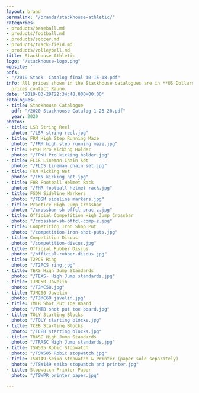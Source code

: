 ```yaml
---
layout: brand
permalink: "/brands/stackhouse-athletic/"
categories:
- products/baseball.md
- products/football.md
- products/soccer.md
- products/track-field.md
- products/volleyball.md
title: Stackhouse Athletic
logo: "/stackhouse-logo.png"
website: ''
pdfs:
- "/2019 Stack  Catalog final 10-15-18.pdf"
info: All prices shown in the Stackhouse catalogues are in **US Dollars**. For accurate
  prices contact Rauno.
date: '2019-03-29T22:34:48.000+00:00'
catalogues:
- title: Stackhouse Catalogue
  pdf: "/2020 Stackhouse Catalog 1-28-20.pdf"
  year: 2020
photos:
- title: LSR String Reel
  photo: "/LSR string reel.jpg"
- title: FRM High Step Running Maze
  photo: "/FRM high step running maze.jpg"
- title: FPKH Pro Kicking Holder
  photo: "/FPKH Pro kicking holder.jpg"
- title: FLCS Lineman Chain Set
  photo: "/FLCS Lineman chain set.jpg"
- title: FKN Kicking Net
  photo: "/FKN kicking net.jpg"
- title: FHR Football Helmet Rack
  photo: "/FHR football helmet rack.jpg"
- title: FSDM Sideline Markers
  photo: "/FDSM sideline markers.jpg"
- title: Practice High Jump Crossbar
  photo: "/crossbar-sh-offcl-prac-z.jpg"
- title: Official Competition High Jump Crossbar
  photo: "/crossbar-sh-offcl-comp-z.jpg"
- title: Competition Iron Shop Put
  photo: "/competition-iron-shot-puts.jpg"
- title: Competition Discus
  photo: "/competition-discus.jpg"
- title: Official Rubber Discus
  photo: "/official-rubber-discus.jpg"
- title: T2PCS Ring
  photo: "/T2PCS ring.jpg"
- title: TEXS High Jump Standards
  photo: "/TEXS- High Jump standards.jpg"
- title: TJMC50 Javelin
  photo: "/TJMC50.jpg"
- title: TJMC60 Javelin
  photo: "/TJMC60 javelin.jpg"
- title: TMTB Shot Put Toe Board
  photo: "/TMTB shot put toe board.jpg"
- title: TOLY Starting Blocks
  photo: "/TOLY starting blocks.jpg"
- title: TCEB Starting Blocks
  photo: "/TCEB starting blocks.jpg"
- title: TRASC High Jump Standards
  photo: "/TRASC High Jump standards.jpg"
- title: TSW505 Robic Stopwatch
  photo: "/TSW505 Robic stopwatch.jpg"
- title: TSW149 Seiko Stopwatch & Printer (paper sold separately)
  photo: "/TSW149 seiko stopwatch and printer.jpg"
- title: Stopwatch Printer Paper
  photo: "/TSWPR printer paper.jpg"

---
```

